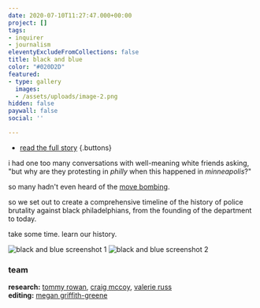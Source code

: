 ```yaml
---
date: 2020-07-10T11:27:47.000+00:00
project: []
tags:
- inquirer
- journalism
eleventyExcludeFromCollections: false
title: black and blue
color: "#020D2D"
featured:
- type: gallery
  images:
  - /assets/uploads/image-2.png
hidden: false
paywall: false
social: ''

---
```

* [<i class="far fa-newspaper"></i> read the full story](//inquirer.com/blackandblue)
{.buttons}

i had one too many conversations with well-meaning white friends asking, "but why are they protesting in _philly_ when this happened in _minneapolis_?"

so many hadn't even heard of the [move bombing](https://en.wikipedia.org/wiki/1985_MOVE_bombing).

so we set out to create a comprehensive timeline of the history of police brutality against black philadelphians, from the founding of the department to today.

take some time. learn our history.

![black and blue screenshot 1](https://dainsaint.netlify.app/assets/uploads/screen-shot-2020-07-11-at-12-36-26-pm.png)
![black and blue screenshot 2](https://dainsaint.netlify.app/assets/uploads/screen-shot-2020-07-11-at-12-37-03-pm.png)

### team

**research:** [tommy rowan](//twitter.com/tommyrowan), [craig mccoy](//twitter.com/craigrmccoy), [valerie russ](//twitter.com/valerierussdn)  
**editing:** [megan griffith-greene](//twitter.com/griffithgreene)

